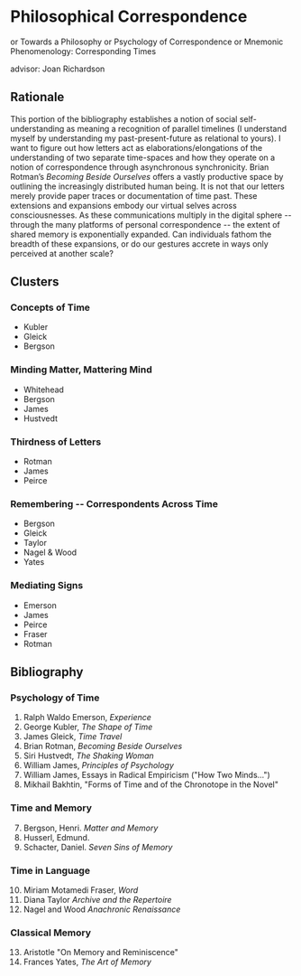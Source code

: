 # Philosophical Correspondence
or Towards a Philosophy or Psychology of Correspondence 
or Mnemonic Phenomenology: Corresponding Times

advisor: Joan Richardson

## Rationale
This portion of the bibliography establishes a notion of social self-understanding as meaning a recognition of parallel timelines (I understand myself by understanding my past-present-future as relational to yours). I want to figure out how letters act as elaborations/elongations of the understanding of two separate time-spaces and how they operate on a notion of correspondence through asynchronous synchronicity. Brian Rotman’s *Becoming Beside Ourselves* offers a vastly productive space by outlining the increasingly distributed human being. It is not that our letters merely provide paper traces or documentation of time past. These extensions and expansions embody our virtual selves across consciousnesses. As these communications multiply in the digital sphere -- through the many platforms of personal correspondence -- the extent of shared memory is exponentially expanded. Can individuals fathom the breadth of these expansions, or do our gestures accrete in ways only perceived at another scale? 

## Clusters
### Concepts of Time
* Kubler
* Gleick
* Bergson
### Minding Matter, Mattering Mind
* Whitehead
* Bergson
* James
* Hustvedt
### Thirdness of Letters 
* Rotman
* James
* Peirce
### Remembering -- Correspondents Across Time
* Bergson
* Gleick
* Taylor
* Nagel & Wood
* Yates
### Mediating Signs
* Emerson
* James
* Peirce 
* Fraser
* Rotman


## Bibliography
### Psychology of Time
1. Ralph Waldo Emerson, *Experience*
1. George Kubler, *The Shape of Time*
2. James Gleick, *Time Travel* 
3. Brian Rotman, *Becoming Beside Ourselves* 
4. Siri Hustvedt, *The Shaking Woman* 
5. William James, *Principles of Psychology* 
6. William James, Essays in Radical Empiricism ("How Two Minds...") 
6. Mikhail Bakhtin, "Forms of Time and of the Chronotope in the Novel"
### Time and Memory
7. Bergson, Henri.  *Matter and Memory*
8. Husserl, Edmund.
9. Schacter, Daniel. *Seven Sins of Memory*
### Time in Language
10. Miriam Motamedi Fraser, *Word*
11. Diana Taylor *Archive and the Repertoire* 
12. Nagel and Wood *Anachronic Renaissance* 
### Classical Memory
13. Aristotle "On Memory and Reminiscence"  
14. Frances Yates, *The Art of Memory*